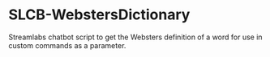 # SLCB-WebstersDictionary
Streamlabs chatbot script to get the Websters definition of a word for use in custom commands as a parameter.
